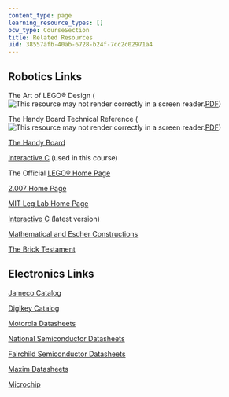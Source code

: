 ```yaml
---
content_type: page
learning_resource_types: []
ocw_type: CourseSection
title: Related Resources
uid: 38557afb-40ab-6728-b24f-7cc2c02971a4
---
```


Robotics Links
--------------

The Art of LEGO® Design (![This resource may not render correctly in a screen reader.](/images/inacessible.gif)[PDF](http://handyboard.com/oldhb/techdocs/artoflego.pdf))

The Handy Board Technical Reference (![This resource may not render correctly in a screen reader.](/images/inacessible.gif)[PDF](http://handyboard.com/oldhb/software/icmanual/icmain.pdf))

[The Handy Board](http://handyboard.com/)

[Interactive C](http://www.newtonlabs.com/ic/) (used in this course)

The Official [LEGO® Home Page](http://www.lego.com/)

[2.007 Home Page](/courses/2-007-design-and-manufacturing-i-spring-2009)

[MIT Leg Lab Home Page](http://www.ai.mit.edu/projects/leglab/)

[Interactive C](http://www.newtonlabs.com/ic/dist/ic-monolithic.html#SEC1) (latest version)

[Mathematical and Escher Constructions](http://www.andrewlipson.com/lego.htm)

[The Brick Testament](http://www.thebricktestament.com/)

Electronics Links
-----------------

[Jameco Catalog](http://www.jameco.com/)

[Digikey Catalog](http://www.digi-key.com/)

[Motorola Datasheets](http://www.datasheetcatalog.com/motorola/1/)

[National Semiconductor Datasheets](http://www.datasheetlib.com/national-semiconductor/)

[Fairchild Semiconductor Datasheets](http://www.fairchildsemi.com/index.html)

[Maxim Datasheets](https://www.maximintegrated.com/en/ds/index.mvp)

[Microchip](http://www.microchip.com/TechDocByProduct.aspx)